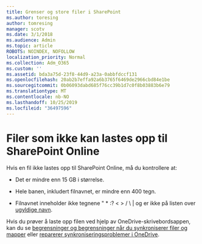```yaml
---
title: Grenser og store filer i SharePoint
ms.author: toresing
author: tomresing
manager: scotv
ms.date: 3/1/2018
ms.audience: Admin
ms.topic: article
ROBOTS: NOINDEX, NOFOLLOW
localization_priority: Normal
ms.collection: Adm_O365
ms.custom: ''
ms.assetid: bda3a75d-23f8-44d9-a23a-0abbfdccf131
ms.openlocfilehash: 20ab2b7effa92a6b3765f6469de2966cbd84e1be
ms.sourcegitcommit: 0b06093dabd685f76cc39b1d7c0f8b03883b6e79
ms.translationtype: MT
ms.contentlocale: nb-NO
ms.lasthandoff: 10/25/2019
ms.locfileid: "36497596"
---
```

# <a name="files-that-cant-be-uploaded-to-sharepoint-online"></a>Filer som ikke kan lastes opp til SharePoint Online

Hvis en fil ikke lastes opp til SharePoint Online, må du kontrollere at:
  
- Det er mindre enn 15 GB i størrelse.
    
- Hele banen, inkludert filnavnet, er mindre enn 400 tegn.
    
- Filnavnet inneholder ikke tegnene " \* :? \< \> / \ | og er ikke på listen over [ugyldige navn](https://go.microsoft.com/fwlink/?linkid=866430).
    
Hvis du prøver å laste opp filen ved hjelp av OneDrive-skrivebordsappen, kan du se [begrensninger og begrensninger når du synkroniserer filer og mapper](http://go.microsoft.com/fwlink/p/?LinkID=717734) eller [reparerer synkroniseringsproblemer i OneDrive](https://go.microsoft.com/fwlink/?linkid=866431).
  

